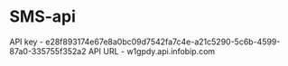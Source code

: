 # SMS-api
API key - e28f893174e67e8a0bc09d7542fa7c4e-a21c5290-5c6b-4599-87a0-335755f352a2
API URL - w1gpdy.api.infobip.com
